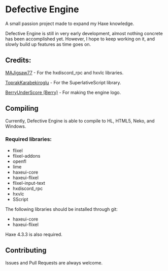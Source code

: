 # Defective Engine
A small passion project made to expand my Haxe knowledge.

Defective Engine is still in very early development, almost nothing concrete has been accomplished yet. However, I hope to keep working on it, and slowly build up features as time goes on.

## Credits:
[MAJigsaw77](https://github.com/MAJigsaw77) - For the hxdiscord_rpc and hxvlc libraries.

[ToprakKarabekiroglu](https://github.com/ToprakKarabekiroglu) - For the SuperlativeScript library.

[BerryUnderScore (Berry)](https://github.com/BerryUnderScore) - For making the engine logo.

## Compiling
Currently, Defective Engine is able to compile to HL, HTML5, Neko, and Windows.

### Required libraries:
- flixel
- flixel-addons
- openfl
- lime
- haxeui-core
- haxeui-flixel
- flixel-input-text
- hxdiscord_rpc
- hxvlc
- SScript

The following libraries should be installed through git:
- haxeui-core
- haxeui-flixel

Haxe 4.3.3 is also required.

## Contributing
Issues and Pull Requests are always welcome.